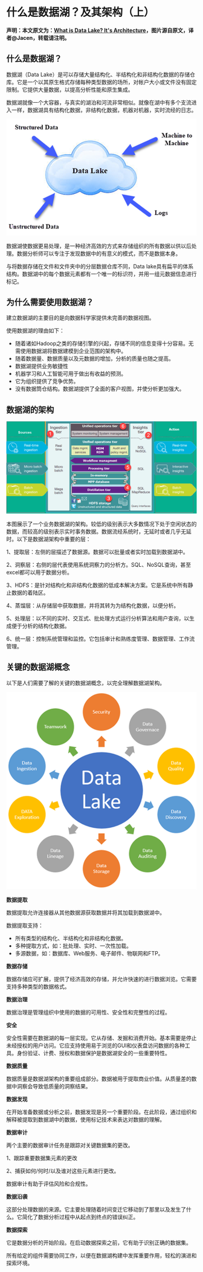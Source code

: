 # 什么是数据湖？及其架构（上）

**声明：本文原文为：[What is Data Lake? It's Architecture](https://www.guru99.com/data-lake-architecture.html)，图片源自原文，译者@Jacen，转载请注明。**

## 什么是数据湖？

数据湖（Data Lake）是可以存储大量结构化、半结构化和非结构化数据的存储仓库。它是一个以其原生格式存储每种类型数据的场所，对帐户大小或文件没有固定限制。它提供大量数据，以提高分析性能和原生集成。

数据湖就像一个大容器，与真实的湖泊和河流非常相似。就像在湖中有多个支流进入一样，数据湖具有结构化数据，非结构化数据，机器对机器，实时流经的日志。


![dataLake-pic](./../../.vuepress/public/img/dataLake/dataLake.png)

数据湖使数据更易处理，是一种经济高效的方式来存储组织的所有数据以供以后处理。数据分析师可以专注于发现数据中的有意义的模式，而不是数据本身。

与将数据存储在文件和文件夹中的分层数据仓库不同，Data lake具有扁平的体系结构。数据湖中的每个数据元素都有一个唯一的标识符，并用一组元数据信息进行标记。

## 为什么需要使用数据湖？

建立数据湖的主要目的是向数据科学家提供未完善的数据视图。

使用数据湖的理由如下：

* 随着诸如Hadoop之类的存储引擎的兴起，存储不同的信息变得十分容易。无需使用数据湖将数据建模到企业范围的架构中。
* 随着数据量、数据质量以及元数据的增加，分析的质量也随之提高。
* 数据湖提供业务敏捷性
* 机器学习和人工智能可用于做出有收益的预测。
* 它为组织提供了竞争优势。
* 没有数据筒仓结构。数据湖提供了全面的客户视图，并使分析更加强大。

## 数据湖的架构

![dataLake-architecture-pic](./../../.vuepress/public/img/dataLake/dataLakeArchitecture.png)

本图展示了一个业务数据湖的架构。较低的级别表示大多数情况下处于空闲状态的数据，而较高的级别表示实时事务数据。数据流经系统时，无延时或者几乎无延时。以下是数据湖架构中重要的层：

1、提取层：左侧的层描述了数据源。数据可以批量或者实时加载到数据湖中。

2、洞察层：右侧的层代表使用系统洞察力的分析方。SQL、NoSQL查询，甚至excel都可以用于数据分析。

3、HDFS：是针对结构化和非结构化数据的低成本解决方案。它是系统中所有静止数据的着陆区。

4、蒸馏层：从存储层中获取数据，并将其转为为结构化数据，以便分析。

5、处理层：以不同的实时、交互式、批处理方式运行分析算法和用户查询，以生成便于分析的结构化数据。

6、统一层：控制系统管理和监控。它包括审计和熟练度管理、数据管理、工作流管理。

## 关键的数据湖概念

以下是人们需要了解的关键的数据湖概念，以完全理解数据湖架构。

![dataLake-concept-pic](./../../.vuepress/public/img/dataLake/dataLakeConcept.png)

**数据提取**

数据提取允许连接器从其他数据源获取数据并将其加载到数据湖中。

数据提取支持：

* 所有类型的结构化、半结构化和非结构化数据。
* 多种提取方式，如：批处理、实时、一次性加载。
* 多源数据，如：数据库、Web服务、电子邮件、物联网和FTP。

**数据存储**

数据存储应可扩展，提供了经济高效的存储，并允许快速的进行数据浏览。它需要支持多种类型的数据格式。

**数据治理**

数据治理是管理组织中使用的数据的可用性、安全性和完整性的过程。

**安全**

安全性需要在数据湖的每一层实现。它从存储、发掘和消费开始。基本需要是停止未经授权的用户访问。它应支持使用易于浏览的GUI和仪表盘访问数据的各种工具。身份验证、计费、授权和数据保护是数据湖安全的一些重要特性。

**数据质量**

数据质量是数据湖架构的重要组成部分。数据被用于提取商业价值。从质量差的数据中洞察会导致低质量的洞察结果。

**数据发现**

在开始准备数据或分析之前，数据发现是另一个重要阶段。在此阶段，通过组织和解释被提取到数据湖中的数据，使用标记技术来表达对数据的理解。

**数据审计**

两个主要的数据审计任务是跟踪对关键数据集的更改。

1、跟踪重要数据集元素的更改

2、捕获如何/何时/以及谁对这些元素进行更改。

数据审计有助于评估风险和合规性。

**数据沿袭**

这部分处理数据的来源。它主要处理随着时间变迁它移动到了那里以及发生了什么。它简化了数据分析过程中从起点到终点的错误纠正。

**数据探索**

它是数据分析的开始阶段。在启动数据探索之前，它有助于识别正确的数据集。

所有给定的组件需要协同工作，以便在数据湖构建中发挥重要作用，轻松的演进和探索环境。
